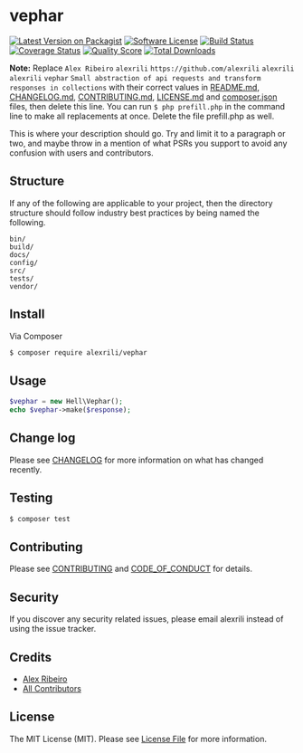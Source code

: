 # vephar

[![Latest Version on Packagist][ico-version]][link-packagist]
[![Software License][ico-license]](LICENSE.md)
[![Build Status][ico-travis]][link-travis]
[![Coverage Status][ico-scrutinizer]][link-scrutinizer]
[![Quality Score][ico-code-quality]][link-code-quality]
[![Total Downloads][ico-downloads]][link-downloads]

**Note:** Replace ```Alex Ribeiro``` ```alexrili``` ```https://github.com/alexrili``` ```alexrili``` ```alexrili``` ```vephar``` ```Small abstraction of api requests and transform responses in collections``` with their correct values in [README.md](README.md), [CHANGELOG.md](CHANGELOG.md), [CONTRIBUTING.md](CONTRIBUTING.md), [LICENSE.md](LICENSE.md) and [composer.json](composer.json) files, then delete this line. You can run `$ php prefill.php` in the command line to make all replacements at once. Delete the file prefill.php as well.

This is where your description should go. Try and limit it to a paragraph or two, and maybe throw in a mention of what
PSRs you support to avoid any confusion with users and contributors.

## Structure

If any of the following are applicable to your project, then the directory structure should follow industry best practices by being named the following.

```
bin/        
build/
docs/
config/
src/
tests/
vendor/
```


## Install

Via Composer

``` bash
$ composer require alexrili/vephar
```

## Usage

``` php
$vephar = new Hell\Vephar();
echo $vephar->make($response);
```

## Change log

Please see [CHANGELOG](CHANGELOG.md) for more information on what has changed recently.

## Testing

``` bash
$ composer test
```

## Contributing

Please see [CONTRIBUTING](CONTRIBUTING.md) and [CODE_OF_CONDUCT](CODE_OF_CONDUCT.md) for details.

## Security

If you discover any security related issues, please email alexrili instead of using the issue tracker.

## Credits

- [Alex Ribeiro][link-author]
- [All Contributors][link-contributors]

## License

The MIT License (MIT). Please see [License File](LICENSE.md) for more information.

[ico-version]: https://img.shields.io/packagist/v/alexrili/vephar.svg?style=flat-square
[ico-license]: https://img.shields.io/badge/license-MIT-brightgreen.svg?style=flat-square
[ico-travis]: https://img.shields.io/travis/alexrili/vephar/master.svg?style=flat-square
[ico-scrutinizer]: https://img.shields.io/scrutinizer/coverage/g/alexrili/vephar.svg?style=flat-square
[ico-code-quality]: https://img.shields.io/scrutinizer/g/alexrili/vephar.svg?style=flat-square
[ico-downloads]: https://img.shields.io/packagist/dt/alexrili/vephar.svg?style=flat-square

[link-packagist]: https://packagist.org/packages/alexrili/vephar
[link-travis]: https://travis-ci.org/alexrili/vephar
[link-scrutinizer]: https://scrutinizer-ci.com/g/alexrili/vephar/code-structure
[link-code-quality]: https://scrutinizer-ci.com/g/alexrili/vephar
[link-downloads]: https://packagist.org/packages/alexrili/vephar
[link-author]: https://github.com/alexrili
[link-contributors]: ../../contributors

